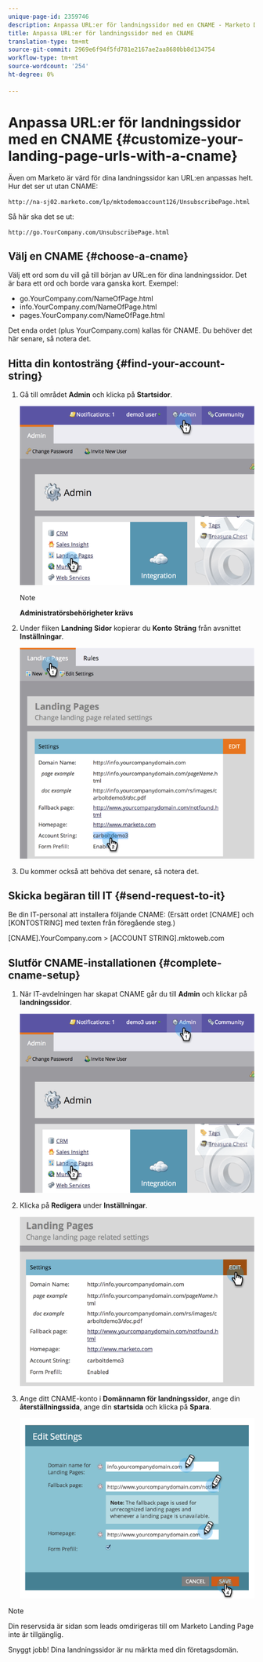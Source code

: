 ```yaml
---
unique-page-id: 2359746
description: Anpassa URL:er för landningssidor med en CNAME - Marketo Docs - produktdokumentation
title: Anpassa URL:er för landningssidor med en CNAME
translation-type: tm+mt
source-git-commit: 2969e6f94f5fd781e2167ae2aa8680bb8d134754
workflow-type: tm+mt
source-wordcount: '254'
ht-degree: 0%

---
```



# Anpassa URL:er för landningssidor med en CNAME {#customize-your-landing-page-urls-with-a-cname}

Även om Marketo är värd för dina landningssidor kan URL:en anpassas helt. Hur det ser ut utan CNAME:

`http://na-sj02.marketo.com/lp/mktodemoaccount126/UnsubscribePage.html`

Så här ska det se ut:

`http://go.YourCompany.com/UnsubscribePage.html`

## Välj en CNAME {#choose-a-cname}

Välj ett ord som du vill gå till början av URL:en för dina landningssidor. Det är bara ett ord och borde vara ganska kort. Exempel:

* go.YourCompany.com/NameOfPage.html
* info.YourCompany.com/NameOfPage.html
* pages.YourCompany.com/NameOfPage.html

Det enda ordet (plus YourCompany.com) kallas för CNAME. Du behöver det här senare, så notera det.

## Hitta din kontosträng {#find-your-account-string}

1. Gå till området **Admin** och klicka på **Startsidor**.

   ![](assets/image2014-9-18-16-3a2-3a45.png)

   >[!NOTE]
   >
   >**Administratörsbehörigheter krävs**

1. Under fliken **Landning** **Sidor** kopierar du **Konto** **Sträng** från avsnittet **Inställningar**.

   ![](assets/image2014-9-18-16-3a44-3a12.png)

1. Du kommer också att behöva det senare, så notera det.

## Skicka begäran till IT {#send-request-to-it}

Be din IT-personal att installera följande CNAME: (Ersätt ordet [CNAME] och [KONTOSTRING] med texten från föregående steg.)

[CNAME].YourCompany.com >  [ACCOUNT STRING].mktoweb.com

## Slutför CNAME-installationen {#complete-cname-setup}

1. När IT-avdelningen har skapat CNAME går du till **Admin** och klickar på **landningssidor**.

   ![](assets/image2014-9-18-17-3a15-3a11.png)

1. Klicka på **Redigera** under **Inställningar**.

   ![](assets/image2014-9-18-17-3a15-3a18.png)

1. Ange ditt CNAME-konto i **Domännamn för landningssidor**, ange din **återställningssida**, ange din **startsida** och klicka på **Spara**.

   ![](assets/image2014-9-18-17-3a15-3a25.png)

>[!NOTE]
>
>Din reservsida är sidan som leads omdirigeras till om Marketo Landing Page inte är tillgänglig.

Snyggt jobb! Dina landningssidor är nu märkta med din företagsdomän.

